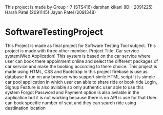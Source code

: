 This project is made by
Group :-7 (STS416)
darshan kikani (ID:- 2091225)
Harsh Patel (2091145)
Jayan Patel (2091348)



# SoftwareTestingProject
This Project is made as final project for Software Testing Tool subject. This project is made with three other member.
Project Title: Car service system(Web Application)
This system is based on the car service where user can book there appoinment online and select the different packages of car service and make the booking according to there choice.
This project is made using HTML, CSS and Bootstrap 
In this project firebase is use as database 
It run on any browser who support simle HTML script 
It is simple car pool application in which user can able to share ride or book ride 
Login, Signup Feature is also avilable so only authentic user able to use this system 
Forgot Password and Payment option is also avilable in the application but it is not working because there is no API is use for that 
User can book specific number of seat and they can search ride using destiination location 
